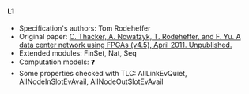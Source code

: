 #### L1
- Specification's authors: Tom Rodeheffer
- Original paper: <a href="https://www.microsoft.com/en-us/research/publication/the-data-center-network-l1-switch-protocol/">C. Thacker, A. Nowatzyk, T. Rodeheffer, and F. Yu. A data center network using
FPGAs (v4.5), April 2011. Unpublished.</a>
- Extended modules: FinSet, Nat, Seq
- Computation models: ❓
- Some properties checked with TLC: AllLinkEvQuiet, AllNodeInSlotEvAvail, AllNodeOutSlotEvAvail


